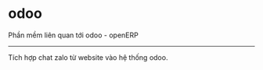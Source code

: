 # odoo
Phần mềm liên quan tới odoo - openERP

-------

Tích hợp chat zalo từ website vào hệ thống odoo.